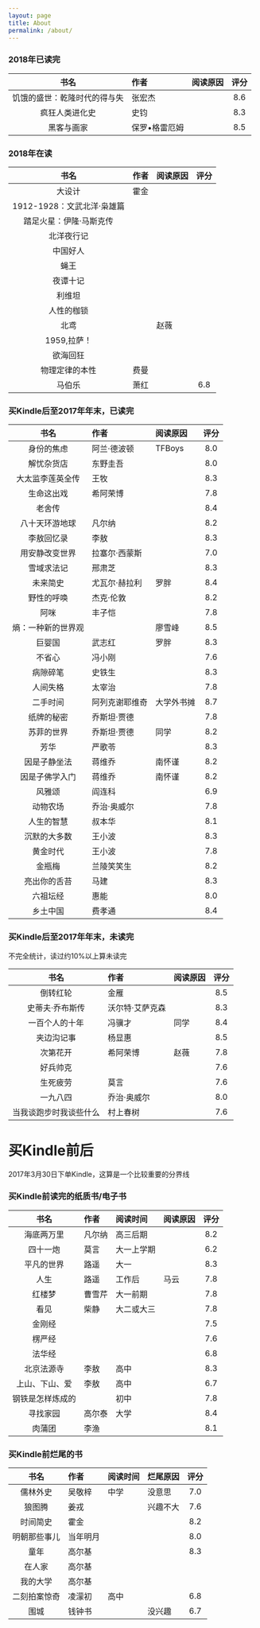 ```yaml
---
layout: page
title: About
permalink: /about/
---
```




### 2018年已读完

 
|书名|作者|阅读原因|评分|
|:-:|:-|:-|:-:|
|饥饿的盛世：乾隆时代的得与失|张宏杰||8.6|
|疯狂人类进化史|史钧||8.3|
|黑客与画家|保罗•格雷厄姆||8.5|


### 2018年在读


|书名|作者|阅读原因|评分|
|:-:|:-|:-|:-:|
|大设计|霍金|||
|1912-1928：文武北洋·枭雄篇|
|踏足火星：伊隆·马斯克传|
|北洋夜行记|
|中国好人|
|蝇王|
|夜谭十记|
|利维坦|
|人性的枷锁|
|北鸢||赵薇||
|1959,拉萨！|||
|欲海回狂|||
|物理定律的本性|费曼|||
|马伯乐|萧红||6.8|




### 买Kindle后至2017年年末，已读完

 
|书名|作者|阅读原因|评分|
|:-:|:-|:-|:-:|
|身份的焦虑|阿兰·德波顿|TFBoys|8.0|
|解忧杂货店|东野圭吾||8.0|
|大太监李莲英全传|王牧||8.3|
|生命这出戏|希阿荣博||7.8|
|老舍传|||8.4|
|八十天环游地球|凡尔纳||8.2|
|李敖回忆录|李敖||8.3|
|用安静改变世界|拉塞尔·西蒙斯||7.0|
|雪域求法记|邢肃芝||8.3|
|未来简史|尤瓦尔·赫拉利|罗胖|8.4|
|野性的呼唤|杰克·伦敦||8.2|
|阿咪|丰子恺||7.8|
|熵：一种新的世界观||廖雪峰 |8.5|
|巨婴国|武志红|罗胖|8.3|
|不省心|冯小刚||7.6|
|病隙碎笔|史铁生||8.3|
|人间失格|太宰治||7.8|
|二手时间|阿列克谢耶维奇|大学外书摊|8.7|
|纸牌的秘密|乔斯坦·贾德||7.8|
|苏菲的世界|乔斯坦·贾德|同学|8.2|
|芳华|严歌苓||8.3|
|因是子静坐法|蒋维乔|南怀谨|8.2|
|因是子佛学入门|蒋维乔|南怀谨|8.2|
|风雅颂|阎连科||6.9|
|动物农场|乔治·奥威尔||7.8|
|人生的智慧|叔本华||8.1|
|沉默的大多数|王小波||8.3|
|黄金时代|王小波||7.8|
|金瓶梅|兰陵笑笑生||8.2|
|亮出你的舌苔|马建||8.3|
|六祖坛经|惠能||8.0|
|乡土中国|费孝通||8.4|


### 买Kindle后至2017年年末，未读完

不完全统计，读过约10%以上算未读完

|书名|作者|阅读原因|评分|
|:-:|:-|:-|:-:|
|倒转红轮|金雁||8.5|
|史蒂夫·乔布斯传|沃尔特·艾萨克森||8.3|
|一百个人的十年|冯骥才|同学|8.4|
|夹边沟记事|杨显惠||8.5|
|次第花开|希阿荣博|赵薇|7.8|
|好兵帅克|||7.6|
|生死疲劳|莫言||7.6|
|一九八四|乔治·奥威尔||8.0|
|当我谈跑步时我谈些什么|村上春树||7.6|


# 买Kindle前后

2017年3月30日下单Kindle，这算是一个比较重要的分界线


### 买Kindle前读完的纸质书/电子书



|书名|作者|阅读时间|阅读原因|评分|
|:-:|:-|:-|:-|:-:|
|海底两万里|凡尔纳|高三后期||8.2|
|四十一炮|莫言|大一上学期||6.2|
|平凡的世界|路遥|大一||8.3|
|人生|路遥|工作后|马云|7.8|
|红楼梦|曹雪芹|大一前期||7.8|
|看见|柴静|大二或大三||7.8|
|金刚经||||7.5|
|楞严经||||7.6|
|法华经||||6.8|
|北京法源寺|李敖|高中||8.3|
|上山、下山、爱|李敖|高中||6.7|
|钢铁是怎样炼成的||初中||7.8|
|寻找家园|高尔泰|大学||8.4|
|肉蒲团|李渔|||8.1|



### 买Kindle前烂尾的书

|书名|作者|阅读时间|烂尾原因|评分|
|:-:|:-|:-|:-|:-:|
|儒林外史|吴敬梓|中学|没意思|7.0|
|狼图腾|姜戎||兴趣不大|7.6|
|时间简史|霍金|||8.2|
|明朝那些事儿|当年明月|||8.0|
|童年|高尔基|||8.3|
|在人家|高尔基||||
|我的大学|高尔基||||
|二刻拍案惊奇|凌濛初|高中||6.8|
|围城|钱钟书||没兴趣|6.7|

